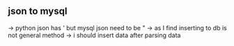 ## json to mysql
-> python json has ' but mysql json need to be "
-> as I find inserting to db is not general method 
-> i should insert data after parsing data
